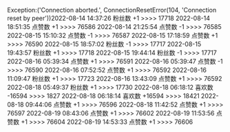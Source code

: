 Exception:('Connection aborted.', ConnectionResetError(104, 'Connection reset by peer'))2022-08-14  14:37:26   粉丝数 +1 >>>> 17718
2022-08-14  18:51:35   点赞数 +1 >>>> 76586
2022-08-14  21:25:54   点赞数 -1 >>>> 76585
2022-08-15  15:10:32   点赞数 -1 >>>> 76587
2022-08-15  17:18:59   点赞数 +1 >>>> 76590
2022-08-15  18:57:02   粉丝数 -1 >>>> 17717
2022-08-15  19:43:57   粉丝数 +1 >>>> 17718
2022-08-15  19:44:14   粉丝数 -1 >>>> 17717
2022-08-16  05:39:34   点赞数 +1 >>>> 76591
2022-08-16  05:39:47   点赞数 -1 >>>> 76590
2022-08-16  07:52:52   点赞数 +1 >>>> 76592
2022-08-16  11:09:47   粉丝数 +1 >>>> 17723
2022-08-16  13:43:09   点赞数 +1 >>>> 76592
2022-08-18  05:49:37   粉丝数 +1 >>>> 17730
2022-08-18  06:18:12   喜欢数 -16594 >>>> 1827
2022-08-18  06:18:14   喜欢数 +16594 >>>> 18421
2022-08-18  09:44:06   点赞数 +1 >>>> 76596
2022-08-18  11:42:52   点赞数 +1 >>>> 76597
2022-08-19  08:43:06   点赞数 +1 >>>> 76602
2022-08-19  11:53:56   点赞数 +1 >>>> 76604
2022-08-19  14:53:33   点赞数 +1 >>>> 76606
